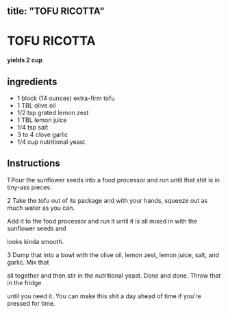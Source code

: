

title: "TOFU RICOTTA"
---
# TOFU RICOTTA



#### yields  2 cup


## ingredients
* 1 block (14 ounces) extra-firm tofu 
* 1 TBL olive oil 
* 1/2 tsp grated lemon zest 
* 1 TBL lemon juice 
* 1/4 tsp salt 
* 3 to 4 clove garlic 
* 1/4 cup nutritional yeast 



## Instructions
1 Pour the sunflower seeds into a food processor and run until that shit is in tiny-ass pieces.

2 Take the tofu out of its package and with your hands, squeeze out as much water as you can.

Add it to the food processor and run it until it is all mixed in with the sunflower seeds and

looks kinda smooth.

3 Dump that into a bowl with the olive oil, lemon zest, lemon juice, salt, and garlic. Mix that

all together and then stir in the nutritional yeast. Done and done. Throw that in the fridge

until you need it. You can make this shit a day ahead of time if you’re pressed for time.






